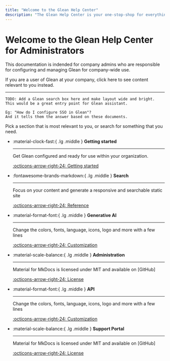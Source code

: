 ```yaml
---
title: "Welcome to the Glean Help Center"
description: "The Glean Help Center is your one-stop-shop for everything Glean!"
---
```


# Welcome to the Glean Help Center for Administrators
This documentation is indended for company admins who are responsible for configuring and managing Glean for company-wide use.

If you are a user of Glean at your company, click here to see content relevant to you instead.

---

```
TODO: Add a Glean search box here and make layout wide and bright.
This would be a great entry point for Glean assistant.

Eg: "How do I configure SSO in Glean"?
And it tells them the answer based on these documents.
```

Pick a section that is most relevant to you, or search for something that you need.

<div class="grid cards" markdown>

-   :material-clock-fast:{ .lg .middle } __Getting started__

    ---

    Get Glean configured and ready for use within your organization.

    [:octicons-arrow-right-24: Getting started](#)

-   :fontawesome-brands-markdown:{ .lg .middle } __Search__

    ---

    Focus on your content and generate a responsive and searchable static site

    [:octicons-arrow-right-24: Reference](#)

-   :material-format-font:{ .lg .middle } __Generative AI__

    ---

    Change the colors, fonts, language, icons, logo and more with a few lines

    [:octicons-arrow-right-24: Customization](#)

-   :material-scale-balance:{ .lg .middle } __Administration__

    ---

    Material for MkDocs is licensed under MIT and available on [GitHub]

    [:octicons-arrow-right-24: License](#)

-   :material-format-font:{ .lg .middle } __API__

    ---

    Change the colors, fonts, language, icons, logo and more with a few lines

    [:octicons-arrow-right-24: Customization](#)

-   :material-scale-balance:{ .lg .middle } __Support Portal__

    ---

    Material for MkDocs is licensed under MIT and available on [GitHub]

    [:octicons-arrow-right-24: License](#)

</div>
